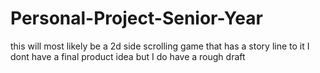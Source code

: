# Personal-Project-Senior-Year
this will most likely be a 2d side scrolling game that has a story line to it I dont have a final product idea but I do have a rough draft 
